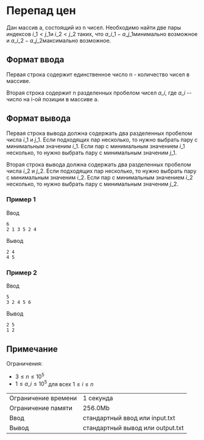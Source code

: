 # Перепад цен

Дан массив a, состоящий из n чисел. Необходимо найти две пары индексов $i\_1 < j\_1$​ и $i\_2 < j\_2$​ таких, что $a\_{i\_1} - a\_{j\_1}$​​ минимально возможное и $a\_{i\_2} - a\_{j\_2}$​ максимально возможное.

## Формат ввода

Первая строка содержит единственное число n - количество чисел в массиве.

Вторая строка содержит n разделенных пробелом чисел $a\_i$​, где $a\_i$​ -- число на i\-ой позиции в массиве a.

## Формат вывода

Первая строка вывода должна содержать два разделенных пробелом числа $i\_1$​ и $j\_1$​. Если подходящих пар несколько, то нужно выбрать пару с минимальным значеним $i\_1$​. Если пар с минимальным значением $i\_1$​ несколько, то нужно выбрать пару с минимальным значеним $j\_1$​.

Вторая строка вывода должна содержать два разделенных пробелом числа $i\_2$ и $j\_2$​. Если подходящих пар несколько, то нужно выбрать пару с минимальным значеним $i\_2$​. Если пар с минимальным значением $i\_2$​ несколько, то нужно выбрать пару с минимальным значеним $j\_2$​.

### Пример 1

Ввод

    6
    2 1 3 5 2 4
    

Вывод

    2 4
    4 5
    

### Пример 2

Ввод

    5
    3 2 4 5 6
    

Вывод

    2 5
    1 2
    

## Примечание

Ограничения:

*   $3 \le n \le 10^5$
*   $1 \le a\_i \le 10^5$ для всех $1 \le i \le n$

<table>
 <tr class="time-limit">
    <td class="property-title">Ограничение времени</td>
    <td>1&nbsp;секунда</td>
 </tr>
 <tr class="memory-limit">
    <td class="property-title">Ограничение памяти</td>
    <td>256.0Mb</td>
 </tr>
 <tr class="input-file">
    <td class="property-title">Ввод</td>
    <td colspan="1">стандартный ввод или input.txt</td>
 </tr>
 <tr class="output-file">
    <td class="property-title">Вывод</td>
    <td colspan="1">стандартный вывод или output.txt</td>
 </tr>
</table>
